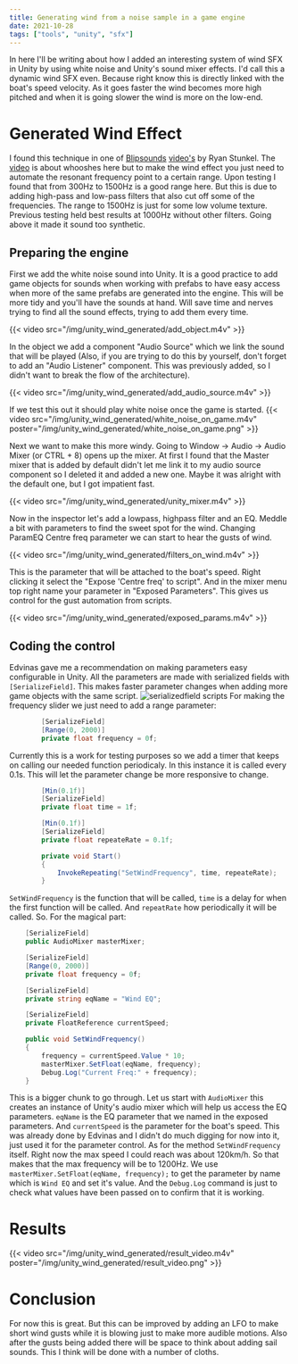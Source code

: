 ```yaml
---
title: Generating wind from a noise sample in a game engine 
date: 2021-10-28
tags: ["tools", "unity", "sfx"]
---
```


In here I'll be writing about how I added an interesting system of wind SFX in Unity by using white noise and Unity's sound mixer effects. I'd call this a dynamic wind SFX even. Because right know this is directly linked with the boat's speed velocity. As it goes faster the wind becomes more high pitched and when it is going slower the wind is more on the low-end.

# Generated Wind Effect
I found this technique in one of [Blipsounds](https://blipsounds.com/) [video's](https://www.youtube.com/c/Blipsounds) by Ryan Stunkel. The [video](https://www.youtube.com/watch?v=Sq9ZnZr1Xqc) is about whooshes here but to make the wind effect you just need to automate the resonant frequency point to a certain range. Upon testing I found that from 300Hz to 1500Hz is a good range here. But this is due to adding high-pass and low-pass filters that also cut off some of the frequencies. The range to 1500Hz is just for some low volume texture. Previous testing held best results at 1000Hz without other filters. Going above it made it sound too synthetic.

## Preparing the engine
First we add the white noise sound into Unity. It is a good practice to add game objects for sounds when working with prefabs to have easy access when more of the same prefabs are generated into the engine. This will be more tidy and you'll have the sounds at hand. Will save time and nerves trying to find all the sound effects, trying to add them every time.

{{< video src="/img/unity_wind_generated/add_object.m4v" >}}

In the object we add a component "Audio Source" which we link the sound that will be played (Also, if you are trying to do this by yourself, don't forget to add an "Audio Listener" component. This was previously added, so I didn't want to break the flow of the architecture).

{{< video src="/img/unity_wind_generated/add_audio_source.m4v" >}}

If we test this out it should play white noise once the game is started.
{{< video src="/img/unity_wind_generated/white_noise_on_game.m4v" poster="/img/unity_wind_generated/white_noise_on_game.png" >}}

Next we want to make this more windy. Going to Window -> Audio -> Audio Mixer (or CTRL + 8) opens up the mixer. At first I found that the Master mixer that is added by default didn't let me link it to my audio source component so I deleted it and added a new one. Maybe it was alright with the default one, but I got impatient fast.

{{< video src="/img/unity_wind_generated/unity_mixer.m4v" >}}

Now in the inspector let's add a lowpass, highpass filter and an EQ. Meddle a bit with parameters to find the sweet spot for the wind. Changing ParamEQ Centre freq parameter we can start to hear the gusts of wind. 

{{< video src="/img/unity_wind_generated/filters_on_wind.m4v" >}}

This is the parameter that will be attached to the boat's speed. Right clicking it select the "Expose 'Centre freq' to script". And in the mixer menu top right name your parameter in "Exposed Parameters". This gives us control for the gust automation from scripts.

{{< video src="/img/unity_wind_generated/exposed_params.m4v" >}}


## Coding the control

Edvinas gave me a recommendation on making parameters easy configurable in Unity. All the parameters are made with serialized fields with `[SerializeField]`. This makes faster parameter changes when adding more game objects with the same script. 
![serializedfield scripts](/img/unity_wind_generated/serializable_fields.png)
For making the frequency slider we just need to add a range parameter:
```C#
		[SerializeField]
        [Range(0, 2000)]
        private float frequency = 0f; 
```
Currently this is a work for testing purposes so we add a timer that keeps on calling our needed function periodicaly. In this instance it is called every 0.1s. This will let the parameter change be more responsive to change.
```C#
        [Min(0.1f)]
        [SerializeField]
        private float time = 1f;

        [Min(0.1f)]
        [SerializeField]
        private float repeateRate = 0.1f;

        private void Start()
        {
            InvokeRepeating("SetWindFrequency", time, repeateRate);
        }
```
`SetWindFrequency` is the function that will be called, `time` is a delay for when the first function will be called. And `repeatRate` how periodically it will be called.
So. For the magical part:
```C#
	[SerializeField]
    public AudioMixer masterMixer;

    [SerializeField]
    [Range(0, 2000)]
    private float frequency = 0f;

    [SerializeField]
    private string eqName = "Wind EQ";

    [SerializeField]
    private FloatReference currentSpeed;

	public void SetWindFrequency()
    {
        frequency = currentSpeed.Value * 10;
        masterMixer.SetFloat(eqName, frequency);
        Debug.Log("Current Freq:" + frequency);
    }
```
This is a bigger chunk to go through. Let us start with `AudioMixer` this creates an instance of Unity's audio mixer which will help us access the EQ parameters. `eqName` is the EQ parameter that we named in the exposed parameters. And `currentSpeed` is the parameter for the boat's speed. This was already done by Edvinas and I didn't do much digging for now into it, just used it for the parameter control. As for the method `SetWindFrequency` itself. Right now the max speed I could reach was about 120km/h. So that makes that the max frequency will be to 1200Hz. We use `masterMixer.SetFloat(eqName, frequency);` to get the parameter by name which is `Wind EQ` and set it's value. And the `Debug.Log` command is just to check what values have been passed on to confirm that it is working.

# Results
{{< video src="/img/unity_wind_generated/result_video.m4v" poster="/img/unity_wind_generated/result_video.png" >}}


# Conclusion
For now this is great. But this can be improved by adding an LFO to make short wind gusts while it is blowing just to make more audible motions. Also after the gusts being added there will be space to think about adding sail sounds. This I think will be done with a number of cloths.
